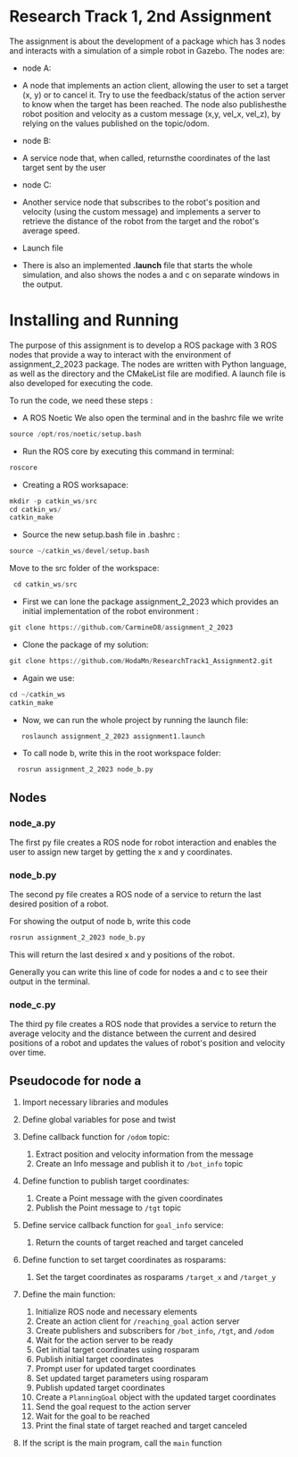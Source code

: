 # Research Track 1, 2nd Assignment
The assignment is about the development of a package which has 3 nodes and interacts with a simulation of a simple robot in Gazebo. 
The nodes are:

- node A:
- A node that implements an action client, allowing the user to set a target (x, y) or to cancel it. Try to use the feedback/status of the action server to know when the target has been reached. The node also publishesthe robot position and velocity as a custom message (x,y, vel_x, vel_z), by relying on the values published on the topic/odom.  

- node B:
- A service node that, when called, returnsthe coordinates of the last target sent by the user

- node C:
- Another service node that subscribes to the robot's position and velocity (using the custom message) and implements a server to retrieve the distance of the robot from the target and the robot's average speed.


- Launch file
- There is also an implemented **.launch** file that starts the whole simulation, and also shows the nodes a and c on separate windows in the output.


# Installing and Running
The purpose of this assignment is to develop a ROS package with 3 ROS nodes that provide a way to interact with the environment of assignment_2_2023 package. The nodes are written with Python language, as well as the directory and the CMakeList file are modified. A launch file is also developed for executing the code.

To run the code, we need these steps : 

- A ROS Noetic
 We also open the terminal and in the bashrc file we write 
 ```python
 source /opt/ros/noetic/setup.bash
 ```

- Run the ROS core by executing this command in terminal:
```python
roscore
```
- Creating a ROS worksapace:
```python
mkdir -p catkin_ws/src
cd catkin_ws/
catkin_make
```
- Source the new setup.bash file in .bashrc : 
```python
source ~/catkin_ws/devel/setup.bash
```
Move to the src folder of the workspace:
```python
 cd catkin_ws/src   
```
- First we can lone the package assignment_2_2023 which provides an initial implementation of the robot environment : 
```python
git clone https://github.com/CarmineD8/assignment_2_2023
```
- Clone the package of my solution:
```python
git clone https://github.com/HodaMn/ResearchTrack1_Assignment2.git
```
- Again we use:
```python
cd ~/catkin_ws 
catkin_make
```
- Now, we can run the whole project by running the launch file:
```python
   roslaunch assignment_2_2023 assignment1.launch
```
- To call node b, write this in the root workspace folder:
```python
  rosrun assignment_2_2023 node_b.py
```


Nodes
---------

### node_a.py ###

The first py file creates a ROS node for robot interaction and enables the user to assign new target by getting the x and y coordinates. 

### node_b.py ###

The second py file creates a ROS node of a service to return the last desired position of a robot.

For showing the output of node b, write this code 

```python
rosrun assignment_2_2023 node_b.py
```
This will return the last desired x and y positions of the robot.

Generally you can write this line of code for nodes a and c to see their output in the terminal.

### node_c.py ###

The third py file creates a ROS node that provides a service to return the average velocity and the distance between the current and desired positions of a robot and updates the values of robot's position and velocity over time. 


Pseudocode for node a
----------

1. Import necessary libraries and modules

2. Define global variables for pose and twist

3. Define callback function for `/odom` topic:
    1. Extract position and velocity information from the message
    2. Create an Info message and publish it to `/bot_info` topic

4. Define function to publish target coordinates:
    1. Create a Point message with the given coordinates
    2. Publish the Point message to `/tgt` topic

5. Define service callback function for `goal_info` service:
    1. Return the counts of target reached and target canceled

6. Define function to set target coordinates as rosparams:
    1. Set the target coordinates as rosparams `/target_x` and `/target_y`

7. Define the main function:
    1. Initialize ROS node and necessary elements
    2. Create an action client for `/reaching_goal` action server
    3. Create publishers and subscribers for `/bot_info`, `/tgt`, and `/odom`
    4. Wait for the action server to be ready
    5. Get initial target coordinates using rosparam
    6. Publish initial target coordinates
    7. Prompt user for updated target coordinates
    8. Set updated target parameters using rosparam
    9. Publish updated target coordinates
    10. Create a `PlanningGoal` object with the updated target coordinates
    11. Send the goal request to the action server
    12. Wait for the goal to be reached
    13. Print the final state of target reached and target canceled

8. If the script is the main program, call the `main` function



